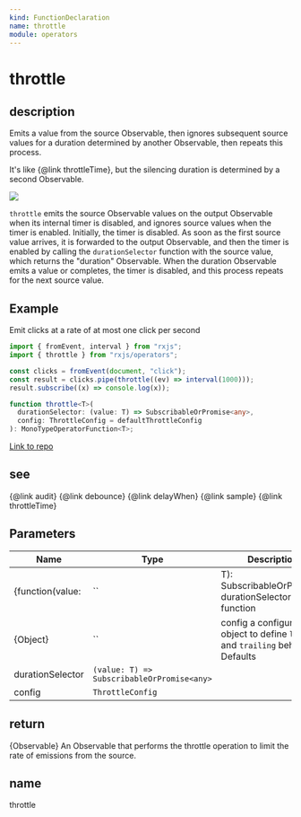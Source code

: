 ```yaml
---
kind: FunctionDeclaration
name: throttle
module: operators
---
```


# throttle

## description

Emits a value from the source Observable, then ignores subsequent source
values for a duration determined by another Observable, then repeats this
process.

<span class="informal">It's like {@link throttleTime}, but the silencing
duration is determined by a second Observable.</span>

![](throttle.png)

`throttle` emits the source Observable values on the output Observable
when its internal timer is disabled, and ignores source values when the timer
is enabled. Initially, the timer is disabled. As soon as the first source
value arrives, it is forwarded to the output Observable, and then the timer
is enabled by calling the `durationSelector` function with the source value,
which returns the "duration" Observable. When the duration Observable emits a
value or completes, the timer is disabled, and this process repeats for the
next source value.

## Example

Emit clicks at a rate of at most one click per second

```ts
import { fromEvent, interval } from "rxjs";
import { throttle } from "rxjs/operators";

const clicks = fromEvent(document, "click");
const result = clicks.pipe(throttle((ev) => interval(1000)));
result.subscribe((x) => console.log(x));
```

```ts
function throttle<T>(
  durationSelector: (value: T) => SubscribableOrPromise<any>,
  config: ThrottleConfig = defaultThrottleConfig
): MonoTypeOperatorFunction<T>;
```

[Link to repo](https://github.com/ReactiveX/rxjs/blob/master/src/internal/operators/throttle.ts#L66-L69)

## see

{@link audit}
{@link debounce}
{@link delayWhen}
{@link sample}
{@link throttleTime}

## Parameters

| Name             | Type                                       | Description                                                                         |
| ---------------- | ------------------------------------------ | ----------------------------------------------------------------------------------- |
| {function(value: | ``                                         | T): SubscribableOrPromise} durationSelector A function                              |
| {Object}         | ``                                         | config a configuration object to define `leading` and `trailing` behavior. Defaults |
| durationSelector | `(value: T) => SubscribableOrPromise<any>` |                                                                                     |
| config           | `ThrottleConfig`                           |                                                                                     |

## return

{Observable<T>} An Observable that performs the throttle operation to
limit the rate of emissions from the source.

## name

throttle
